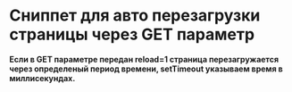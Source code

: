 # Сниппет для авто перезагрузки страницы через GET параметр
**Если в GET параметре передан reload=1 страница перезагружается через определеный период времени, setTimeout указываем время в миллисекундах.**